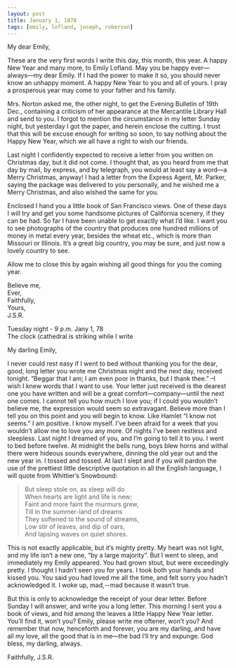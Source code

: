 ```yaml
---
layout: post
title: January 1, 1878
tags: [emily, lofland, joseph, roberson]
---
```

My dear Emily,  

These are the very first words I write this day, this month, this year.  A happy New Year and many more, to Emily Lofland.  May you be happy ever—always—my dear Emily.  If I had the power to make it so, you should never know an unhappy moment. A happy New Year to you and all of yours.  I pray a prosperous year may come to your father and his family.  

Mrs. Norton asked me, the other night, to get the Evening Bulletin of 19th Dec., containing a criticism of her appearance at the Mercantile Library Hall and send to you.  I forgot to mention the circumstance in my letter Sunday night, but yesterday I got the paper, and herein enclose the cutting.  I trust that this will be excuse enough for writing so soon, to say nothing about the Happy New Year, which we all have a right to wish our friends.  

Last night I confidently expected to receive a letter from you written on Christmas day, but it did not come.  I thought that, as you heard from me that day by mail, by express, and by telegraph, you would at least say a word—a Merry Christmas, anyway!  I had a letter from the Express Agent, Mr. Parker, saying the package was delivered to you personally, and he wished me a Merry Christmas, and also wished the same for you.  

Enclosed I hand you a little book of San Francisco views.  One of these days I will try and get you some handsome pictures of California scenery, if they can be had.  So far I have been unable to get exactly what I’d like.  I want you to see photographs of the country that produces one hundred millions of money in metal every year, besides the wheat etc., which is more than Missouri or Illinois.  It’s a great big country, you may be sure, and just now a lovely country to see.  

Allow me to close this by again wishing all good things for you the coming year.  

Believe me,  
Ever,  
Faithfully,  
Yours,  
J.S.R.  


Tuesday night - 9 p.m. Jany 1, 78  
The clock (cathedral is striking while I write  

My darling Emily,  

I never could rest easy if I went to bed without thanking you for the dear, good, long letter you wrote me Christmas night and the next day, received tonight.  “Beggar that I am; I am even poor in thanks, but I thank thee.” –I wish I knew words that I want to use.  Your letter just received is the dearest one you have written and will be a great comfort—company—until the next one comes.  I cannot tell you how much I love you; if I could you wouldn’t believe me, the expression would seem so extravagant.  Believe more than I tell you on this point and you will begin to know.  Like Hamlet “I know not seems.”  I am positive.  I know myself.  I’ve been afraid for a week that you wouldn’t allow me to love you any more.  Of nights I’ve been restless and sleepless.  Last night I dreamed of you, and I’m going to tell it to you.  I went to bed before twelve.  At midnight the bells rung, boys blew horns and withal there were hideous sounds everywhere, dinning the old year out and the new year in.  I tossed and tossed.  At last I slept and if you will pardon the use of the prettiest little descriptive quotation in all the English language, I will quote from Whittier’s Snowbound:  

 > But sleep stole on, as sleep will do  
 > When hearts are light and life is new;  
 > Faint and more faint the murmurs grew,  
 > Till in the summer-land of dreams  
 > They softened to the sound of streams,  
 > Low stir of leaves, and dip of oars,  
 > And lapsing waves on quiet shores.  

This is not exactly applicable, but it’s mighty pretty.  My heart was not light, and my life isn’t a new one, “by a large majority”.  But I went to sleep, and immediately my Emily appeared.  You had grown stout, but were exceedingly pretty.  I thought I hadn’t seen you for years.  I took both your hands and kissed you.  You said you had loved me all the time, and felt sorry you hadn’t acknowledged it.  I woke up, mad,--mad because it wasn’t true.  

But this is only to acknowledge the receipt of your dear letter.  Before Sunday I will answer, and write you a long letter.  This morning I sent you a book of views, and hid among the leaves a little Happy New Year letter. You’ll find it, won’t you?  Emily, please write me oftener, won’t you?  And remember that now, henceforth and forever, you are my darling, and have all my love, all the good that is in me—the bad I’ll try and expunge.  God bless, my darling, always.  

Faithfully, J.S.R.
